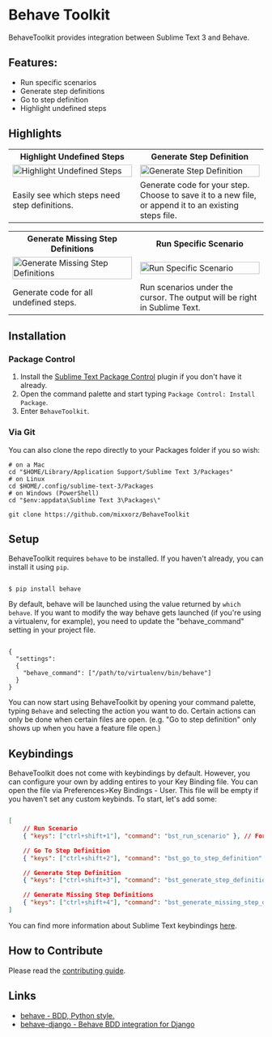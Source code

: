# Behave Toolkit
BehaveToolkit provides integration between Sublime Text 3 and Behave.

## Features:

* Run specific scenarios
* Generate step definitions
* Go to step definition
* Highlight undefined steps

## Highlights

<table>
    <tr>
        <th>Highlight Undefined Steps</th>
        <th>Generate Step Definition</th>
    </tr>
    <tr>
        <td width="50%">
            <a href="http://zippy.gfycat.com/NiceBlackandwhiteGreyhounddog.webm">
                <img src="http://fat.gfycat.com/NiceBlackandwhiteGreyhounddog.gif" alt="Highlight Undefined Steps" style="max-width:100%;" width="100%">
            </a>
        </td>
        <td width="50%">
            <a href="http://zippy.gfycat.com/CalmWarmheartedBufflehead.webm">
                <img src="http://giant.gfycat.com/CalmWarmheartedBufflehead.gif" alt="Generate Step Definition" style="max-width:100%;" width="100%">
            </a>
        </td>
    </tr>
    <tr>
      <td width="50%">
        Easily see which steps need step definitions.
      </td>
      <td width="50%">
        Generate code for your step. Choose to save it to a new file, or append it to an existing steps file.
      </td>
    </tr>
</table>
<table>
    <tr>
        <th>Generate Missing Step Definitions</th>
        <th>Run Specific Scenario</th>
    </tr>
    <tr>
        <td width="50%">
            <a href="http://zippy.gfycat.com/InferiorIllinformedClingfish.webm">
                <img src="http://giant.gfycat.com/InferiorIllinformedClingfish.gif" alt="Generate Missing Step Definitions" style="max-width:100%;" width="100%">
            </a>
        </td>
        <td width="50%">
            <a href="http://zippy.gfycat.com/ScrawnyNegligibleAlligator.webm">
                <img src="http://giant.gfycat.com/ScrawnyNegligibleAlligator.gif" alt="Run Specific Scenario" style="max-width:100%;" width="100%">
            </a>
        </td>
    </tr>
    <tr>
      <td width="50%">
        Generate code for all undefined steps.
      </td>
      <td width="50%">
        Run scenarios under the cursor. The output will be right in Sublime Text.
      </td>
    </tr>
</table>

## Installation

### Package Control

1. Install the [Sublime Text Package Control](https://packagecontrol.io/) plugin if you don't have it already.
2. Open the command palette and start typing `Package Control: Install Package`.
3. Enter `BehaveToolkit`.

### Via Git

You can also clone the repo directly to your Packages folder if you so wish:

```
# on a Mac
cd "$HOME/Library/Application Support/Sublime Text 3/Packages"
# on Linux
cd $HOME/.config/sublime-text-3/Packages
# on Windows (PowerShell)
cd "$env:appdata\Sublime Text 3\Packages\"

git clone https://github.com/mixxorz/BehaveToolkit
```

## Setup

BehaveToolkit requires `behave` to be installed. If you haven't already, you can install it using `pip`.

```

$ pip install behave

```

By default, behave will be launched using the value returned by `which behave`. If you want to modify the way behave gets launched (if you're using a virtualenv, for example), you need to update the "behave_command" setting in your project file.

```

{
  "settings":
  {
    "behave_command": ["/path/to/virtualenv/bin/behave"]
  }
}

```

You can now start using BehaveToolkit by opening your command palette, typing `Behave` and selecting the action you want to do. Certain actions can only be done when certain files are open. (e.g. "Go to step definition" only shows up when you have a feature file open.)

## Keybindings

BehaveToolkit does not come with keybindings by default. However, you can configure your own by adding entires to your Key Binding file. You can open the file via Preferences>Key Bindings - User. This file will be empty if you haven't set any custom keybinds. To start, let's add some:

```json

[
    // Run Scenario
    { "keys": ["ctrl+shift+1"], "command": "bst_run_scenario" }, // For running scenarios

    // Go To Step Definition
    { "keys": ["ctrl+shift+2"], "command": "bst_go_to_step_definition" },

    // Generate Step Definition
    { "keys": ["ctrl+shift+3"], "command": "bst_generate_step_definition" },

    // Generate Missing Step Definitions
    { "keys": ["ctrl+shift+4"], "command": "bst_generate_missing_step_definitions" },
]

```

You can find more information about Sublime Text keybindings [here](http://docs.sublimetext.info/en/latest/customization/key_bindings.html).

## How to Contribute

Please read the [contributing guide](CONTRIBUTING.md).

## Links

* [behave - BDD, Python style.](https://github.com/behave/behave) 
* [behave-django - Behave BDD integration for Django](https://github.com/mixxorz/behave-django)
